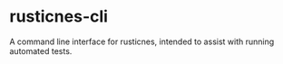 # rusticnes-cli
A command line interface for rusticnes, intended to assist with running automated tests.

